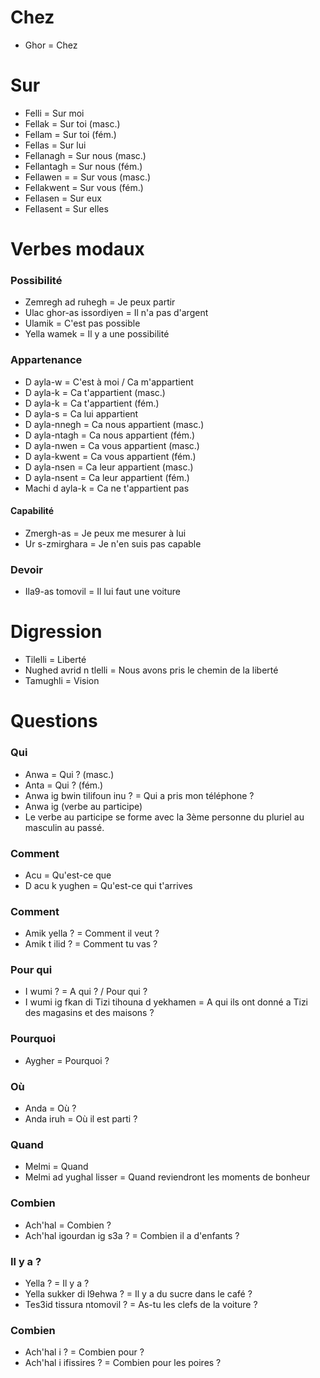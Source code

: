# Chez

- Ghor = Chez

# Sur

- Felli = Sur moi
- Fellak = Sur toi (masc.)
- Fellam = Sur toi (fém.)
- Fellas = Sur lui
- Fellanagh = Sur nous (masc.)
- Fellantagh = Sur nous (fém.)
- Fellawen = = Sur vous (masc.)
- Fellakwent = Sur vous (fém.)
- Fellasen = Sur eux
- Fellasent = Sur elles

# Verbes modaux

### Possibilité

- Zemregh ad ruhegh = Je peux partir
- Ulac ghor-as issordiyen = Il n'a pas d'argent
- Ulamik = C'est pas possible
- Yella wamek = Il y a une possibilité

### Appartenance

- D ayla-w = C'est à moi / Ca m'appartient
- D ayla-k = Ca t'appartient (masc.)
- D ayla-k = Ca t'appartient (fém.)
- D ayla-s = Ca lui appartient
- D ayla-nnegh = Ca nous appartient (masc.)
- D ayla-ntagh = Ca nous appartient (fém.)
- D ayla-nwen = Ca vous appartient (masc.)
- D ayla-kwent = Ca vous appartient (fém.)
- D ayla-nsen = Ca leur appartient (masc.)
- D ayla-nsent = Ca leur appartient (fém.)
- Machi d ayla-k = Ca ne t'appartient pas

#### Capabilité

- Zmergh-as = Je peux me mesurer à lui
- Ur s-zmirghara = Je n'en suis pas capable

### Devoir

- Ila9-as tomovil = Il lui faut une voiture

# Digression

- Tilelli = Liberté
- Nughed avrid n tlelli = Nous avons pris le chemin de la liberté
- Tamughli = Vision

# Questions

### Qui

- Anwa = Qui ? (masc.)
- Anta = Qui ? (fém.)
- Anwa ig bwin tilifoun inu ? = Qui a pris mon téléphone ?
- Anwa ig (verbe au participe)
- Le verbe au participe se forme avec la 3ème personne du pluriel au masculin au passé.

### Comment

- Acu = Qu'est-ce que
- D acu k yughen = Qu'est-ce qui t'arrives

### Comment

- Amik yella ? = Comment il veut ?
- Amik t ilid ? = Comment tu vas ?

### Pour qui

- I wumi ? = A qui ? / Pour qui ?
- I wumi ig fkan di Tizi tihouna d yekhamen = A qui ils ont donné a Tizi des magasins et des maisons ?

### Pourquoi

- Aygher = Pourquoi ?

### Où

- Anda = Où ?
- Anda iruh = Où il est parti ?

### Quand

- Melmi = Quand
- Melmi ad yughal lisser = Quand reviendront les moments de bonheur

### Combien

- Ach'hal = Combien ?
- Ach'hal igourdan ig s3a ? = Combien il a d'enfants ?

### Il y a ?

- Yella ? = Il y a ?
- Yella sukker di l9ehwa ? = Il y a du sucre dans le café ?
- Tes3id tissura ntomovil ? = As-tu les clefs de la voiture ?

### Combien

- Ach'hal i ? = Combien pour ?
- Ach'hal i ifissires ? = Combien pour les poires ?

